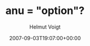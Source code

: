 ---
title: 'anu = "option"?'
posts: 3
hash: 't864'
author: 'Helmut Voigt'
date: 2007-09-03T19:07:00+00:00
sources:
  - http://forums.tokipona.org/viewtopic.php%3Ft=864.html
---